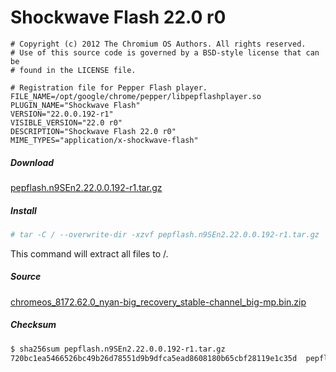 Shockwave Flash 22.0 r0
=======================

``` pepper-flash.info
# Copyright (c) 2012 The Chromium OS Authors. All rights reserved.
# Use of this source code is governed by a BSD-style license that can be
# found in the LICENSE file.

# Registration file for Pepper Flash player.
FILE_NAME=/opt/google/chrome/pepper/libpepflashplayer.so
PLUGIN_NAME="Shockwave Flash"
VERSION="22.0.0.192-r1"
VISIBLE_VERSION="22.0 r0"
DESCRIPTION="Shockwave Flash 22.0 r0"
MIME_TYPES="application/x-shockwave-flash"
```

##### Download
[pepflash.n9SEn2.22.0.0.192-r1.tar.gz](pepflash.n9SEn2.22.0.0.192-r1.tar.gz)

##### Install
``` sh
# tar -C / --overwrite-dir -xzvf pepflash.n9SEn2.22.0.0.192-r1.tar.gz
```

This command will extract all files to /.


##### Source
[chromeos_8172.62.0_nyan-big_recovery_stable-channel_big-mp.bin.zip](https://dl.google.com/dl/edgedl/chromeos/recovery/chromeos_8172.62.0_nyan-big_recovery_stable-channel_big-mp.bin.zip)

##### Checksum
``` sh
$ sha256sum pepflash.n9SEn2.22.0.0.192-r1.tar.gz
720bc1ea5466526bc49b26d78551d9b9dfca5ead8608180b65cbf28119e1c35d  pepflash.n9SEn2.22.0.0.192-r1.tar.gz
```

